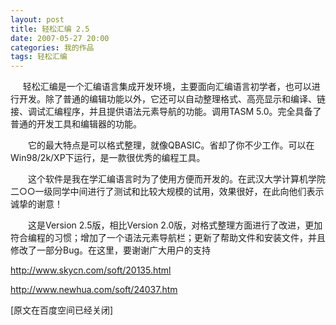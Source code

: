 ```yaml
---
layout: post
title: 轻松汇编 2.5
date: 2007-05-27 20:00
categories: 我的作品
tags: 轻松汇编
---
```


     轻松汇编是一个汇编语言集成开发环境，主要面向汇编语言初学者，也可以进行开发。除了普通的编辑功能以外，它还可以自动整理格式、高亮显示和编译、链接、调试汇编程序，并且提供语法元素导航的功能。调用TASM 5.0。完全具备了普通的开发工具和编辑器的功能。

<!-- more -->


　　它的最大特点是可以格式整理，就像QBASIC。省却了你不少工作。可以在Win98/2k/XP下运行，是一款很优秀的编程工具。

　　这个软件是我在学汇编语言时为了使用方便而开发的。在武汉大学计算机学院二○○一级同学中间进行了测试和比较大规模的试用，效果很好，在此向他们表示诚挚的谢意！

　　这是Version 2.5版，相比Version 2.0版，对格式整理方面进行了改进，更加符合编程的习惯；增加了一个语法元素导航栏；更新了帮助文件和安装文件，并且修改了一部分Bug。在这里，要谢谢广大用户的支持

http://www.skycn.com/soft/20135.html

http://www.newhua.com/soft/24037.htm

[原文在百度空间已经关闭]

